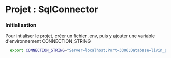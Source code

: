 ﻿# Projet : SqlConnector

### Initialisation

Pour intialiser le projet, créer un fichier .env, puis y ajouter une variable d'environnement CONNECTION_STRING
```bash
  export CONNECTION_STRING="Server=localhost;Port=3306;Database=livin_paris;User Id=root;Password=root;"
```